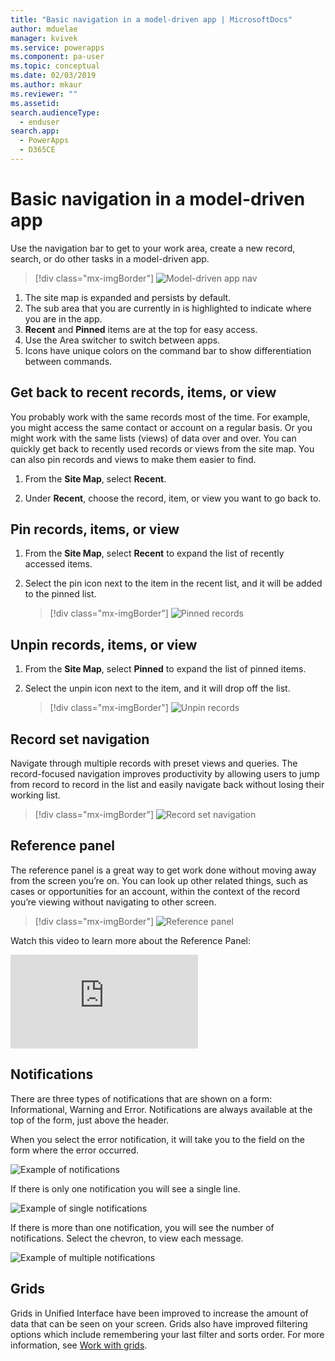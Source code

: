 ```yaml
---
title: "Basic navigation in a model-driven app | MicrosoftDocs"
author: mduelae
manager: kvivek
ms.service: powerapps
ms.component: pa-user
ms.topic: conceptual
ms.date: 02/03/2019
ms.author: mkaur
ms.reviewer: ""
ms.assetid: 
search.audienceType: 
  - enduser
search.app: 
  - PowerApps
  - D365CE
---
```

#  Basic navigation in a model-driven app 

Use the navigation bar to get to your work area, create a new record, search, or do other tasks in a model-driven app.

> [!div class="mx-imgBorder"]
> ![Model-driven app nav](media/nav.png "Model-driven app nav")

1. The site map is expanded and persists by default.
2. The sub area that you are currently in is highlighted to indicate where you are in the app.
3. **Recent** and **Pinned** items are at the top for easy access. 
4. Use the Area switcher to switch between apps.
5. Icons have unique colors on the command bar to show differentiation between commands.
  
## Get back to recent records, items, or view
You probably work with the same records most of the time. For example, you might access the same contact or account on a regular basis. Or you might work with the same lists (views) of data over and over. You can quickly get back to recently used records or views from the site map. You can also pin records and views to make them easier to find. 
  
1. From the **Site Map**, select **Recent**.
  
2. Under **Recent**, choose the record, item, or view you want to go back to. 

## Pin records, items, or view

1. From the **Site Map**, select **Recent** to expand the list of recently accessed items.
2. Select the pin icon next to the item in the recent list, and it will be added to the pinned list.

   > [!div class="mx-imgBorder"]
   > ![Pinned records](media/pinnedrecords.png "Pinned records")

## Unpin records, items, or view

1. From the **Site Map**, select **Pinned** to expand the list of pinned items.
2. Select the unpin icon next to the item, and it will drop off the list.  

   > [!div class="mx-imgBorder"]
   > ![Unpin records](media/unpinnedrecords.png "Unpin records")

## Record set navigation 
Navigate through multiple records with preset views and queries. The record-focused navigation improves productivity by allowing users to jump from record to record in the list and easily navigate back without losing their working list.

> [!div class="mx-imgBorder"]
> ![Record set navigation](media/recordset.png "Record set navigation")

## Reference panel
The reference panel is a great way to get work done without moving away from the screen you’re on. You can look up other related things, such as cases or opportunities for an account, within the context of the record you’re viewing without navigating to other screen.

> [!div class="mx-imgBorder"]
> ![Reference panel](media/reference-panel.png "Reference panel")

 Watch this video to learn more about the Reference Panel:

<div class="embeddedvideo"><iframe src="https://www.microsoft.com/videoplayer/embed/d8224c3f-6e20-4b8e-9d0d-b0f5602c7708" frameborder="0" allowfullscreen=""></iframe></div>

## Notifications 

There are three types of notifications that are shown on a form: Informational, Warning and Error. Notifications are always available at the top of the form, just above the header.

When you select the error notification, it will take you to the field on the form where the error occurred.

![Example of notifications](media/notifications.png "Example of notifications")

If there is only one notification you will see a single line.

![Example of single notifications](media/single_notification.png "Example of single notifications")

If there is more than one notification, you will see the number of notifications. Select the chevron, to view each message.

![Example of multiple notifications](media/multiple_notification.png "Example of multiple notifications")

## Grids

Grids in Unified Interface have been improved to increase the amount of data that can be seen on your screen. Grids also have improved filtering options which include remembering your last filter and sorts order. For more information, see [Work with grids](work-with-grids.md).




